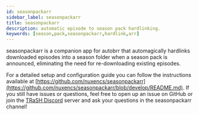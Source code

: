 ```yaml
---
id: seasonpackarr
sidebar_label: seasonpackarr
title: seasonpackarr
description: automatic episode to season pack hardlinking.
keywords: [season,pack,seasonpackarr,hardlink,arr]
---
```


seasonpackarr is a companion app for autobrr that automagically hardlinks downloaded episodes into a season folder when a season pack is announced, eliminating the need for re-downloading existing episodes.

For a detailed setup and configuration guide you can follow the instructions available at [https://github.com/nuxencs/seasonpackarr](https://github.com/nuxencs/seasonpackarr/blob/develop/README.md). If you still have issues or questions, feel free to open up an issue on GitHub or join the [TRaSH Discord](https://trash-guides.info/discord) server and ask your questions in the seasonpackarr channel!
